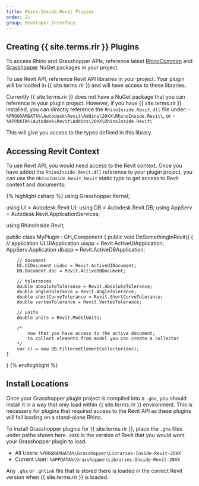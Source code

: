 ```yaml
---
title: Rhino.Inside.Revit Plugins
order: 21
group: Developer Interface
---
```


## Creating {{ site.terms.rir }} Plugins

To access Rhino and Grasshopper APIs, reference latest [RhinoCommon](https://www.nuget.org/packages/RhinoCommon/8.0.21271.12305-wip) and [Grasshopper](https://www.nuget.org/packages/Grasshopper/8.0.21271.12305-wip) NuGet packages in your project.

To use Revit API, reference Revit API libraries in your project. Your plugin will be loaded in {{ site.terms.rir }} and will have access to these libraries.

Currently {{ site.terms.rir }} does not have a NuGet package that you can reference in your plugin project. However, if you have {{ site.terms.rir }} installed, you can directly reference the `RhinoInside.Revit.dll` file under:
    - `%PROGRAMDATA%\Autodesk\Revit\Addins\20XX\RhinoInside.Revit\`, or
    - `%APPDATA%\Autodesk\Revit\Addins\20XX\RhinoInside.Revit\`

This will give you access to the types defined in this library.

## Accessing Revit Context

To use Revit API, you would need access to the Revit context. Once you have added the `RhinoInside.Revit.dll` reference to your plugin project, you can use the `RhinoInside.Revit.Revit` static type to get access to Revit context and documents:

{% highlight csharp %}
using Grasshopper.Kernel;

using UI = Autodesk.Revit.UI;
using DB = Autodesk.Revit.DB;
using AppServ = Autodesk.Revit.ApplicationServices;

using RhinoInside.Revit;

public class MyPlugin : GH_Component { 
    public void DoSomethingInRevit() {
        // application
        UI.UIApplication uiapp = Revit.ActiveUIApplication;
        AppServ.Application dbapp = Revit.ActiveDBApplication;

        // document
        UI.UIDocument uidoc = Revit.ActiveUIDocument;
        DB.Document doc = Revit.ActiveDBDocument;

        // tolerances
        double absoluteTolerance = Revit.AbsoluteTolerance;
        double angleTolerance = Revit.AngleTolerance;
        double shortCurveTolerance = Revit.ShortCurveTolerance;
        double vertexTolerance = Revit.VertexTolerance;

        // units
        double units = Revit.ModelUnits;

        /*
            now that you have access to the active document,
            to collect elements from model you can create a collector
        */
        var cl = new DB.FilteredElementCollector(doc);
    }
}
{% endhighlight %}


## Install Locations

Once your Grasshopper plugin project is compiled into a `.gha`, you should install it in a way that only load within {{ site.terms.rir }} environment. This is necessary for plugins that required access to the Revit API as these plugins will fail loading on a stand-alone Rhino.

To install Grasshopper plugins for {{ site.terms.rir }}, place the `.gha` files under paths shown here. `20XX` is the version of Revit that you would want your Grasshopper plugin to load:

- All Users: `%PROGRAMDATA%\Grasshopper\Libraries-Inside-Revit-20XX`
- Current User: `%APPDATA%\Grasshopper\Libraries-Inside-Revit-20XX`

Any `.gha` or `.ghlink` file that is stored there is loaded in the correct Revit version when {{ site.terms.rir }} is loaded.


